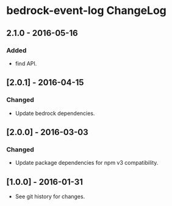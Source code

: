 # bedrock-event-log ChangeLog

## 2.1.0 - 2016-05-16

### Added
- find API.

## [2.0.1] - 2016-04-15

### Changed
- Update bedrock dependencies.

## [2.0.0] - 2016-03-03

### Changed
- Update package dependencies for npm v3 compatibility.

## [1.0.0] - 2016-01-31

- See git history for changes.

